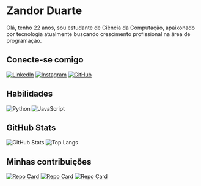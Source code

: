 # Zandor Duarte
Olá, tenho 22 anos, sou estudante de Ciência da Computação, apaixonado por tecnologia atualmente buscando crescimento profissional na área de programação.

## Conecte-se comigo
[![LinkedIn](https://img.shields.io/badge/LinkedIn-0077B5?style=for-the-badge&logo=linkedin&logoColor=white)](https://www.linkedin.com/in/zandor-duarte/)
[![Instagram](https://img.shields.io/badge/-Instagram-%23E4405F?style=for-the-badge&logo=instagram&logoColor=white)](https://www.instagram.com/Duarte01._/)
[![GitHub](https://img.shields.io/badge/GitHub-100000?style=for-the-badge&logo=github&logoColor=white)](https://github.com/Duarte-01)
## Habilidades
![Python](https://img.shields.io/badge/python-3670A0?style=for-the-badge&logo=python&logoColor=ffdd54)
![JavaScript](https://img.shields.io/badge/JavaScript-F7DF1E?style=for-the-badge&logo=javascript&logoColor=black)
## GitHub Stats
![GitHub Stats](https://github-readme-stats.vercel.app/api?username=Duarte-01&theme=transparent&bg_color=000&border_color=30A3DC&show_icons=true&icon_color=30A3DC&title_color=E94D5F&text_color=FFF)
![Top Langs](https://github-readme-stats-git-masterrstaa-rickstaa.vercel.app/api/top-langs/?username=Duarte-01&bg_color=000&border_color=30A3DC&title_color=E94D5F&text_color=FFF)



## Minhas contribuições
[![Repo Card](https://github-readme-stats.vercel.app/api/pin/?username=Duarte-01&repo=desafio-logica-inicial&bg_color=000&border_color=30A3DC&show_icons=true&icon_color=30A3DC&title_color=E94D5F&text_color=FFF)](https://github.com/Duarte-01/desafio-logica-inicial)
[![Repo Card](https://github-readme-stats.vercel.app/api/pin/?username=Duarte-01&repo=desafio2-ClassificadorPartidasRankeadasJS&bg_color=000&border_color=30A3DC&show_icons=true&icon_color=30A3DC&title_color=E94D5F&text_color=FFF)](https://github.com/Duarte-01/desafio2-ClassificadorPartidasRankeadasJS)
[![Repo Card](https://github-readme-stats.vercel.app/api/pin/?username=Duarte-01&repo=desafio3-Classes-de-jogo&bg_color=000&border_color=30A3DC&show_icons=true&icon_color=30A3DC&title_color=E94D5F&text_color=FFF)](https://github.com/Duarte-01/desafio3-Classes-de-jogo)
